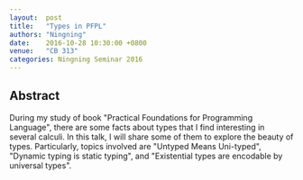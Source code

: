 ```yaml
--- 
layout:  post 
title:   "Types in PFPL"
authors: "Ningning"
date:    2016-10-28 10:30:00 +0800
venue:   "CB 313"
categories: Ningning Seminar 2016
--- 
```

## Abstract

During my study of book "Practical Foundations for Programming Language",
there
are some facts about types that I find interesting in several calculi. In
this
talk, I will share some of them to explore the beauty of types.
Particularly,
topics involved are "Untyped Means Uni-typed", "Dynamic typing is static
typing", and "Existential types are encodable by universal types".


